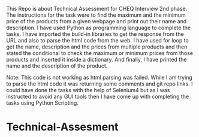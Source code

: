 This Repo is about Technical Assessment for CHEQ Interview 2nd phase. The instructions for the task were to find the maximum and the minimum price of the products from a given webpage and print out their name and description. I have used Python as programming language to complete the tasks. I have imported the build-in libraries to get the response from the URL and also to parse the html code from the web. I have used for loop to get the name, description and the prices from multiple products and then stated the conditional to check the maximum or minimum prices from those products and inserted it inside a dictionary. And finally, I have printed the name and the description of the product.

Note: This code is not working as html parsing was failed. While I am trying to parse the html code it was returning some comments and git repo links. I could have done the tasks with the help of Selenium4 but as I was instructed to avoid any GUI tools then I have come up with completing the tasks using Python Scripting.
# Technical-Assesment
